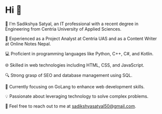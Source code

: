 # Hi 👋

💼 I'm Sadikshya Satyal, an IT professional with a recent degree in Engineering from Centria University of Applied Sciences.


🚀 Experienced as a Project Analyst at Centria UAS and as a Content Writer at Online Notes Nepal.

💻 Proficient in programming languages like Python, C++, C#, and Kotlin.

🌐 Skilled in web technologies including HTML, CSS, and JavaScript.

🔍 Strong grasp of SEO and database management using SQL.

🎯 Currently focusing on GoLang to enhance web development skills.

💡 Passionate about leveraging technology to solve complex problems.

📧 Feel free to reach out to me at sadikshyasatyal50@gmail.com.
